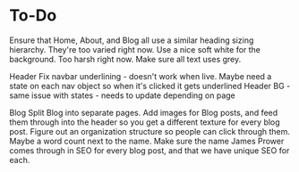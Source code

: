 # To-Do

Ensure that Home, About, and Blog all use a similar heading sizing hierarchy. They're too varied right now.
Use a nice soft white for the background. Too harsh right now.
Make sure all text uses grey.

Header
Fix navbar underlining - doesn't work when live. Maybe need a state on each nav object so when it's clicked it gets underlined
Header BG - same issue with states - needs to update depending on page

Blog
Split Blog into separate pages.
Add images for Blog posts, and feed them through into the header so you get a different texture for every blog post.
Figure out an organization structure so people can click through them. Maybe a word count next to the name.
Make sure the name James Prower comes through in SEO for every blog post, and that we have unique SEO for each.
